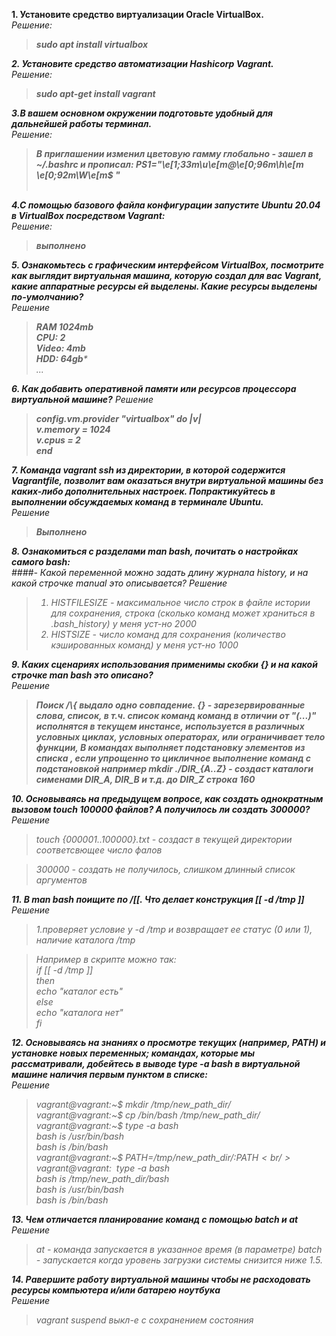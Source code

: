 **1. Установите средство виртуализации Oracle VirtualBox.**<br />
<em>Решение:<em><br />
>***sudo apt install virtualbox***<br />
> 
**2. Установите средство автоматизации Hashicorp Vagrant.**<br />
<em>Решение:<em><br />
>***sudo apt-get install vagrant***<br />

**3.В вашем основном окружении подготовьте удобный для дальнейшей работы терминал.**<br />
<em>Решение:<em><br />
>***В приглашении изменил цветовую гамму глобально - зашел в ~/.bashrc и прописал:
PS1="\e[1;33m\u\e[m@\e[0;96m\h\e[m \e[0;92m\W\e[m$ "***<br /><br />

**4.С помощью базового файла конфигурации запустите Ubuntu 20.04 в VirtualBox посредством Vagrant:**<br />
<em>Решение:<em><br />
>***выполнено***<br />

**5. Ознакомьтесь с графическим интерфейсом VirtualBox, посмотрите как выглядит виртуальная машина, которую создал для 
вас Vagrant, какие аппаратные ресурсы ей выделены. Какие ресурсы выделены по-умолчанию?**<br />
<em>Решение<em><br />
>***RAM 1024mb*<br />
CPU: 2<br />
Video: 4mb<br />
HDD: 64gb***<br />
...<br />

**6. Как добавить оперативной памяти или ресурсов процессора виртуальной машине?**
<em>Решение<em><br />
>***config.vm.provider "virtualbox" do |v|<br />
  v.memory = 1024<br />
  v.cpus = 2<br />
end***<br />
> 
**7. Команда vagrant ssh из директории, в которой содержится Vagrantfile, позволит вам оказаться внутри виртуальной машины 
без каких-либо дополнительных настроек. Попрактикуйтесь в выполнении обсуждаемых команд в терминале Ubuntu.**<br />
<em>Решение<em><br />
>***Выполнено***<br />

**8. Ознакомиться с разделами man bash, почитать о настройках самого bash:**<br />
####- Какой переменной можно задать длину журнала history, и на какой строчке manual это описывается?
<em>Решение<em><br />
>1. HISTFILESIZE - максимальное число строк в файле истории для сохранения, 
строка (сколько команд может храниться в .bash_history)
>у меня уст-но 2000
>2. HISTSIZE - число команд для сохранения (количество кэшированных команд)
у меня уст-но 1000<br />

**9. Каких сценариях использования применимы скобки {} и на какой строчке man bash это описано?**<br />
<em>Решение<em><br />
>***Поиск /\\{  выдало одно совпадение. {} - зарезервированные слова, список, в т.ч. список команд команд в отличии 
> от "(...)" исполнятся в текущем инстансе, используется в различных условных циклах, условных операторах, или ограничивает тело функции, 
В командах выполняет подстановку элементов из списка , если упрощенно то  цикличное выполнение команд с подстановкой 
например mkdir ./DIR_{A..Z} - создаст каталоги сименами DIR_A, DIR_B и т.д. до DIR_Z
строка 160***<br />

**10. Основываясь на предыдущем вопросе, как создать однократным вызовом touch 100000 файлов? А получилось ли создать 300000?**<br />
<em>Решение<em><br />
>touch {000001..100000}.txt - создаст в текущей директории соответсвющее число фалов

>300000 - создать не получилось, слишком длинный список аргументов<br />

**11. В man bash поищите по /\[\[. Что делает конструкция [[ -d /tmp ]]**<br />
<em>Решение<em><br />
>1.проверяет условие у -d /tmp и возвращает ее статус (0 или 1), наличие каталога /tmp

>Например в скрипте можно так:<br />
>if [[ -d /tmp ]]<br />
>then<br />
    echo "каталог есть"<br />
else<br />
    echo "каталога нет"<br />
fi<br />

**12. Основываясь на знаниях о просмотре текущих (например, PATH) и установке новых переменных; командах, которые 
мы рассматривали, добейтесь в выводе type -a bash в виртуальной машине наличия первым пунктом в списке:**<br />
<em>Решение<em><br />
>vagrant@vagrant:~$ mkdir /tmp/new_path_dir/<br />
vagrant@vagrant:~$ cp /bin/bash /tmp/new_path_dir/<br />
vagrant@vagrant:~$ type -a bash<br />
bash is /usr/bin/bash<br />
bash is /bin/bash<br />
vagrant@vagrant:~$ PATH=/tmp/new_path_dir/:$PATH<br />
vagrant@vagrant:~$ type -a bash<br />
bash is /tmp/new_path_dir/bash<br />
bash is /usr/bin/bash<br />
bash is /bin/bash<br />

**13. Чем отличается планирование команд с помощью batch и at**<br />
<em>Решение<em><br />
>at - команда запускается в указанное время (в параметре)
batch - запускается когда уровень загрузки системы снизится ниже 1.5.<br />

**14. Pавершите работу виртуальной машины чтобы не расходовать ресурсы компьютера и/или батарею ноутбука**<br />
<em>Решение<em><br />
>vagrant suspend  выкл-е с сохранением состояния<br />